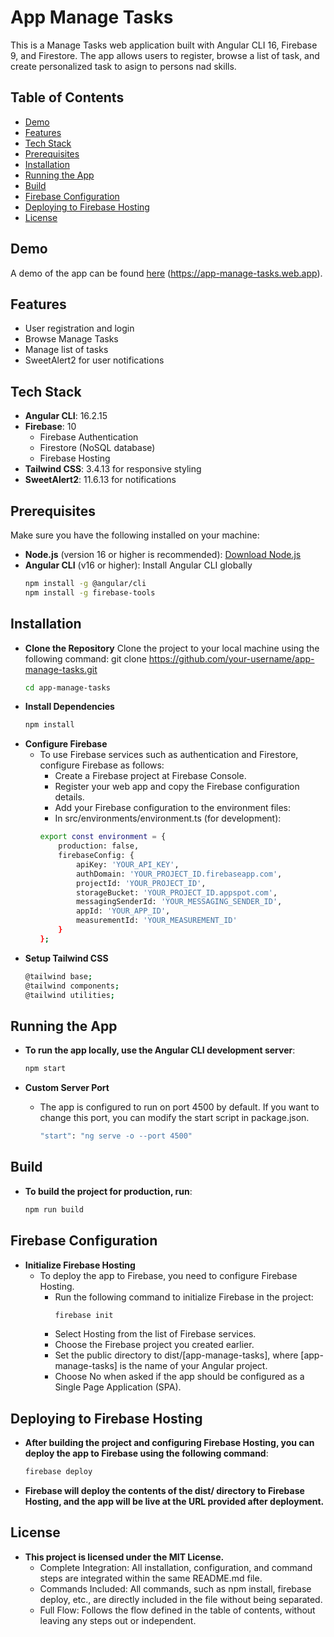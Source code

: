 # App Manage Tasks

This is a Manage Tasks web application built with Angular CLI 16, Firebase 9, and Firestore. The app allows users to register, browse a list of task, and create personalized task to asign to persons nad skills.

## Table of Contents

- [Demo](#demo)
- [Features](#features)
- [Tech Stack](#tech-stack)
- [Prerequisites](#prerequisites)
- [Installation](#installation)
- [Running the App](#running-the-app)
- [Build](#build)
- [Firebase Configuration](#firebase-configuration)
- [Deploying to Firebase Hosting](#deploying-to-firebase-hosting)
- [License](#license)

## Demo

A demo of the app can be found [here](#https://app-manage-tasks.web.app) (https://app-manage-tasks.web.app).

## Features

- User registration and login
- Browse Manage Tasks
- Manage list of tasks
- SweetAlert2 for user notifications

## Tech Stack

- **Angular CLI**: 16.2.15
- **Firebase**: 10
  - Firebase Authentication
  - Firestore (NoSQL database)
  - Firebase Hosting
- **Tailwind CSS**: 3.4.13 for responsive styling
- **SweetAlert2**: 11.6.13 for notifications

## Prerequisites

Make sure you have the following installed on your machine:

- **Node.js** (version 16 or higher is recommended): [Download Node.js](https://nodejs.org/)
- **Angular CLI** (v16 or higher): Install Angular CLI globally
  ```bash
  npm install -g @angular/cli
  npm install -g firebase-tools
  ```

## Installation

- **Clone the Repository**
  Clone the project to your local machine using the following command:
  git clone https://github.com/your-username/app-manage-tasks.git
  ```bash
  cd app-manage-tasks
  ```
- **Install Dependencies**
  ```bash
  npm install
  ```
- **Configure Firebase**
  - To use Firebase services such as authentication and Firestore, configure Firebase as follows:
    - Create a Firebase project at Firebase Console.
    - Register your web app and copy the Firebase configuration details.
    - Add your Firebase configuration to the environment files:
    - In src/environments/environment.ts (for development):
    ```bash
    export const environment = {
        production: false,
        firebaseConfig: {
            apiKey: 'YOUR_API_KEY',
            authDomain: 'YOUR_PROJECT_ID.firebaseapp.com',
            projectId: 'YOUR_PROJECT_ID',
            storageBucket: 'YOUR_PROJECT_ID.appspot.com',
            messagingSenderId: 'YOUR_MESSAGING_SENDER_ID',
            appId: 'YOUR_APP_ID',
            measurementId: 'YOUR_MEASUREMENT_ID'
        }
    };
    ```
- **Setup Tailwind CSS**
  ```bash
  @tailwind base;
  @tailwind components;
  @tailwind utilities;
  ```

## Running the App

- **To run the app locally, use the Angular CLI development server**:

  ```bash
  npm start

  ```

- **Custom Server Port**
  - The app is configured to run on port 4500 by default. If you want to change this port, you can modify the start script in package.json.
    ```bash
    "start": "ng serve -o --port 4500"
    ```

## Build

- **To build the project for production, run**:
  ```bash
  npm run build
  ```

## Firebase Configuration

- **Initialize Firebase Hosting**
  - To deploy the app to Firebase, you need to configure Firebase Hosting.
    - Run the following command to initialize Firebase in the project:
      ```bash
      firebase init
      ```
    - Select Hosting from the list of Firebase services.
    - Choose the Firebase project you created earlier.
    - Set the public directory to dist/[app-manage-tasks], where [app-manage-tasks] is the name of your Angular project.
    - Choose No when asked if the app should be configured as a Single Page Application (SPA).

## Deploying to Firebase Hosting

- **After building the project and configuring Firebase Hosting, you can deploy the app to Firebase using the following command**:
  ```bash
  firebase deploy
  ```
- **Firebase will deploy the contents of the dist/ directory to Firebase Hosting, and the app will be live at the URL provided after deployment.**

## License

- **This project is licensed under the MIT License.**
  - Complete Integration: All installation, configuration, and command steps are integrated within the same README.md file.
  - Commands Included: All commands, such as npm install, firebase deploy, etc., are directly included in the file without being separated.
  - Full Flow: Follows the flow defined in the table of contents, without leaving any steps out or independent.
